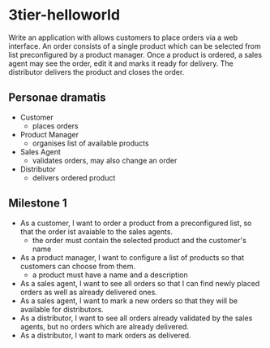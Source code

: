 # 3tier-helloworld

Write an application with allows customers to place orders via a web interface. An order consists of a single product which can be selected from list preconfigured by a product manager. Once a product is ordered, a sales agent may see the order, edit it and marks it ready for delivery. The distributor delivers the product and closes the order.

## Personae dramatis

* Customer
  * places orders
* Product Manager
  * organises list of available products
* Sales Agent
  * validates orders, may also change an order
* Distributor
  * delivers ordered product

## Milestone 1

* As a customer, I want to order a product from a preconfigured list, so that the order ist avaiable to the sales agents.
  * the order must contain the selected product and the customer's name
* As a product manager, I want to configure a list of products so that customers can choose from them.
  * a product must have a name and a description
* As a sales agent, I want to see all orders so that I can find newly placed orders as well as already delivered ones.
* As a sales agent, I want to mark a new orders so that they will be available for distributors.
* As a distributor, I want to see all orders already validated by the sales agents, but no orders which are already delivered.
* As a distributor, I want to mark orders as delivered.

